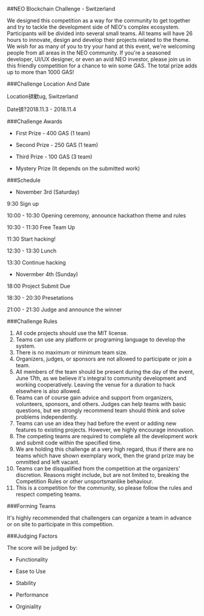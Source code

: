 
##NEO Blockchain Challenge - Switzerland

We designed this competition as a way for the community to get together and try to tackle the development side of NEO's complex ecosystem. Participants will be divided into several small teams. All teams will have 26 hours to innovate, design and develop their projects related to the theme. We wish for as many of you to try your hand at this event, we're welcoming people from all areas in the NEO community. If you're a seasoned developer, UI/UX designer, or even an avid NEO investor, please join us in this friendly competition for a chance to win some GAS. The total prize adds up to more than 1000 GAS!

###Challenge Location And Date

Location锛歓ug, Switzerland


Date锛?2018.11.3 - 2018.11.4

###Challenge Awards

- First Prize - 400 GAS (1 team)

- Second Prize - 250 GAS (1 team)

- Third Prize - 100 GAS (3 team)

- Mystery Prize (It depends on the submitted work)

###Schedule

- November 3rd (Saturday)

9:30    Sign up

10:00 - 10:30    Opening ceremony, announce hackathon theme and rules

10:30 - 11:30     Free Team Up

11:30   Start hacking!

12:30 - 13:30  Lunch

13:30  Continue hacking


- Novermber 4th (Sunday)



18:00 Project Submit Due

18:30 - 20:30 Presetations

21:00 - 21:30 Judge and announce the winner


###Challenge Rules
1.	All code projects should use the MIT license.
2.	Teams can use any platform or programing language to develop the system.
3.	There is no maximum or minimum team size.
4.	Organizers, judges, or sponsors are not allowed to participate or join a team.
5.	All members of the team should be present during the day of the event, June 17th, as we believe it's integral to community development and working cooperatively. Leaving the venue for a duration to hack elsewhere is also allowed.
6.	Teams can of course gain advice and support from organizers, volunteers, sponsors, and others. Judges can help teams with basic questions, but we strongly recommend team should think and solve problems independently.
7.	Teams can use an idea they had before the event or adding new features to existing projects. However, we highly encourage innovation.
8.	The competing teams are required to complete all the development work and submit code within the specified time.
9.	We are holding this challenge at a very high regard, thus if there are no teams which have shown exemplary work, then the grand prize may be ommitted and left vacant.
10.	Teams can be disqualified from the competition at the organizers' discretion. Reasons might include, but are not limited to, breaking the Competition Rules or other unsportsmanlike behaviour.
11.	This is a competition for the community, so please follow the rules and respect competing teams.


###Forming Teams

It's highly recommended that challengers can organize a team in advance or on site to participate in this competition. 

###Judging Factors

The score will be judged by:

- Functionality

- Ease to Use

- Stability

- Performance

- Orginiality
